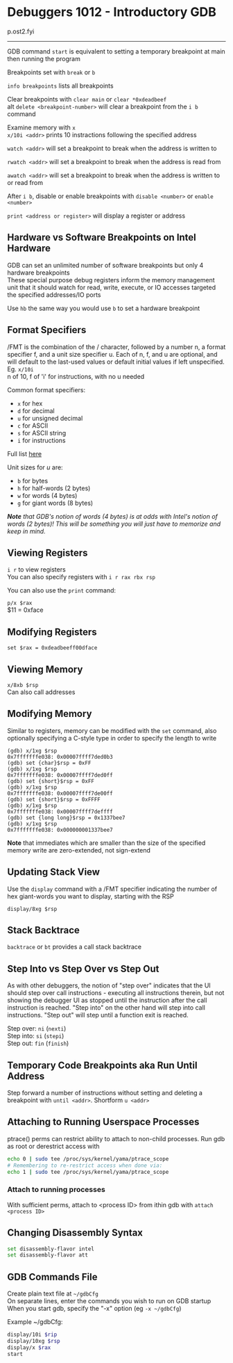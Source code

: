 
# Debuggers 1012 - Introductory GDB
p.ost2.fyi

---

GDB command `start` is equivalent to setting a temporary breakpoint at main then running the program  

Breakpoints set with `break` or `b`  

`info breakpoints` lists all breakpoints  

Clear breakpoints with `clear main` or `clear *0xdeadbeef`  
alt `delete <breakpoint-number>` will clear a breakpoint from the `i b` command  

Examine memory with `x`  
`x/10i <addr>` prints 10 instractions following the specified address  

`watch <addr>` will set a breakpoint to break when the address is written to  

`rwatch <addr>` will set a breakpoint to break when the address is read from  

`awatch <addr>` will set a breakpoint to break when the address is written to or read from  

After `i b`, disable or enable breakpoints with `disable <number>` or `enable <number>`  

`print <address or register>` will display a register or address  

## Hardware vs Software Breakpoints on Intel Hardware

GDB can set an unlimited number of software breakpoints but only 4 hardware breakpoints  
These special purpose debug registers inform the memory management unit that it should watch for read, write, execute, or IO accesses targeted the specified addresses/IO ports  

Use `hb` the same way you would use `b` to set a hardware breakpoint  

## Format Specifiers

/FMT is the combination of the / character, followed by a number n, a format specifier f, and a unit size specifier u. Each of n, f, and u are optional, and will default to the last-used values or default initial values if left unspecified.  
Eg. `x/10i`  
n of 10, f of 'i' for instructions, with no u needed  

Common format specifiers:  

- `x` for hex
- `d` for decimal
- `u` for unsigned decimal
- `c` for ASCII
- `s` for ASCII string
- `i` for instructions

Full list [here](https://sourceware.org/gdb/onlinedocs/gdb/Output-Formats.html)  

Unit sizes for *u* are:  

- `b` for bytes
- `h` for half-words (2 bytes)
- `w` for words (4 bytes)
- `g` for giant words (8 bytes)

***Note*** *that GDB's notion of words (4 bytes) is at odds with Intel's notion of words (2 bytes)! This will be something you will just have to memorize and keep in mind.*  

## Viewing Registers

`i r` to view registers  
You can also specify registers with `i r rax rbx rsp`  

You can also use the `print` command:  

`p/x $rax`  
$11 = 0xface  

## Modifying Registers

`set $rax = 0xdeadbeeff00dface`  

## Viewing Memory

`x/8xb $rsp`  
Can also call addresses  

## Modifying Memory

Similar to registers, memory can be modified with the `set` command, also optionally specifying a C-style type in order to specify the length to write  

```gdb
(gdb) x/1xg $rsp
0x7fffffffe038:	0x00007ffff7ded0b3
(gdb) set {char}$rsp = 0xFF
(gdb) x/1xg $rsp
0x7fffffffe038:	0x00007ffff7ded0ff
(gdb) set {short}$rsp = 0xFF
(gdb) x/1xg $rsp
0x7fffffffe038:	0x00007ffff7de00ff
(gdb) set {short}$rsp = 0xFFFF
(gdb) x/1xg $rsp
0x7fffffffe038:	0x00007ffff7deffff
(gdb) set {long long}$rsp = 0x1337bee7
(gdb) x/1xg $rsp
0x7fffffffe038:	0x000000001337bee7  
```

**Note** that immediates which are smaller than the size of the specified memory write are zero-extended, not sign-extend  

## Updating Stack View

Use the `display` command with a /FMT specifier indicating the number of hex giant-words you want to display, starting with the RSP  

`display/8xg $rsp`

## Stack Backtrace

`backtrace` or `bt` provides a call stack backtrace  

## Step Into vs Step Over vs Step Out

As with other debuggers, the notion of "step over" indicates that the UI should step over call instructions - executing all instructions therein, but not showing the debugger UI as stopped until the instruction after the call instruction is reached. "Step into" on the other hand will step into call instructions. "Step out" will step until a function exit is reached.  

Step over: `ni` (`nexti`)  
Step into: `si` (`stepi`)  
Step out: `fin` (`finish`)  

## Temporary Code Breakpoints aka Run Until Address

Step forward a number of instructions without setting and deleting a breakpoint with `until <addr>`. Shortform `u <addr>`  

## Attaching to Running Userspace Processes

ptrace() perms can restrict ability to attach to non-child processes.  Run gdb as root or derestrict access with  

```bash
echo 0 | sudo tee /proc/sys/kernel/yama/ptrace_scope
# Remembering to re-restrict access when done via:
echo 1 | sudo tee /proc/sys/kernel/yama/ptrace_scope
```

### Attach to running processes

With sufficient perms, attach to \<process ID\> from ithin gdb with `attach <process ID>`  

## Changing Disassembly Syntax

```bash
set disassembly-flavor intel
set disassembly-flavor att
```

## GDB Commands File

Create plain text file at `~/gdbCfg`  
On separate lines, enter the commands you wish to run on GDB startup  
When you start gdb, specify the "-x" option (eg `-x ~/gdbCfg`)  

Example ~/gdbCfg:  

```bash
display/10i $rip
display/10xg $rsp
display/x $rax
start
```
